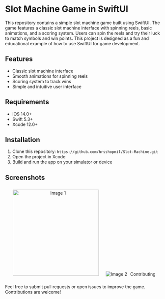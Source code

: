 # Slot Machine Game in SwiftUI

This repository contains a simple slot machine game built using SwiftUI. The game features a classic slot machine interface with spinning reels, basic animations, and a scoring system. Users can spin the reels and try their luck to match symbols and win points. This project is designed as a fun and educational example of how to use SwiftUI for game development.

## Features
- Classic slot machine interface
- Smooth animations for spinning reels
- Scoring system to track wins
- Simple and intuitive user interface

## Requirements
- iOS 14.0+
- Swift 5.3+
- Xcode 12.0+

## Installation
1. Clone this repository: `https://github.com/hrsshopnil/Slot-Machine.git`
2. Open the project in Xcode
3. Build and run the app on your simulator or device

## Screenshots
<p align="center">
  <img src="https://github.com/user-attachments/assets/a49a5d99-e9e4-4f0d-bbf4-dbca2f98bd04" alt="Image 1" style="margin: 10px; width: 280px;">
  <img src="https://github.com/user-attachments/assets/4ef0ccac-e7f6-4f6a-90f6-c2f0b25eba66" alt="Image 2" style="margin: 10px; width: 280px
</p>

## Contributing
Feel free to submit pull requests or open issues to improve the game. Contributions are welcome!

